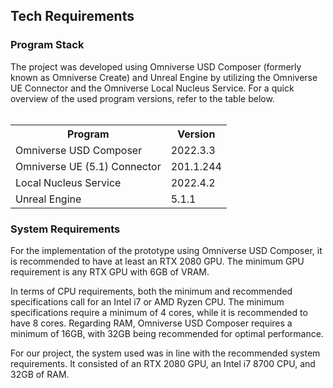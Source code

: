 <h2>Tech Requirements</h2>

<h3>Program Stack</h3>
The project was developed using Omniverse USD Composer (formerly known as Omniverse Create) and Unreal Engine by utilizing the Omniverse UE Connector and the Omniverse Local Nucleus Service. For a quick overview of the used program versions, refer to the table below.
<br></br>

<table>
  <tr>
    <th>Program</th>
    <th>Version</th>
  </tr>
  <tr>
    <td>Omniverse USD Composer</td>
    <td>2022.3.3</td>
  </tr>
  <tr>
    <td>Omniverse UE (5.1) Connector</td>
    <td>201.1.244</td>
  </tr>
  <tr>
    <td>Local Nucleus Service</td>
    <td>2022.4.2</td>
  </tr>
  <tr>
    <td>Unreal Engine</td>
    <td>5.1.1</td>
  </tr>
</table>

<h3>System Requirements</h3>
For the implementation of the prototype using Omniverse USD Composer, it is recommended to have at least an RTX 2080 GPU. The minimum GPU requirement is any RTX GPU with 6GB of VRAM.

In terms of CPU requirements, both the minimum and recommended specifications call for an Intel i7 or AMD Ryzen CPU. The minimum specifications require a minimum of 4 cores, while it is recommended to have 8 cores.
Regarding RAM, Omniverse USD Composer requires a minimum of 16GB, with 32GB being recommended for optimal performance.

For our project, the system used was in line with the recommended system requirements. It consisted of an RTX 2080 GPU, an Intel i7 8700 CPU, and 32GB of RAM.
